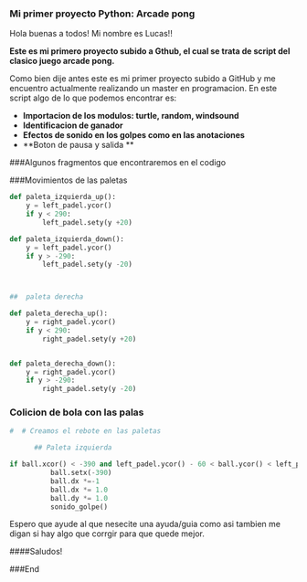 ### Mi primer proyecto Python: Arcade pong

 Hola buenas a todos! Mi nombre es Lucas!!
 
 **Este es mi primero proyecto subido a Gthub, el cual se trata de script del clasico juego arcade pong.**
 
 Como bien dije antes este es mi primer proyecto subido a GitHub y me encuentro actualmente realizando un master en programacion.
 En este script algo de lo que podemos encontrar es:
 - **Importacion de los modulos: turtle, random, windsound**
 - **Identificacion de ganador**
 - **Efectos de sonido en los golpes como en las anotaciones**
 - **Boton de pausa y salida **





###Algunos fragmentos que encontraremos en el codigo


###Movimientos de las paletas

```python
def paleta_izquierda_up():
    y = left_padel.ycor()
    if y < 290:
        left_padel.sety(y +20)

def paleta_izquierda_down():
    y = left_padel.ycor()
    if y > -290:
        left_padel.sety(y -20)         



##  paleta derecha

def paleta_derecha_up():
    y = right_padel.ycor()
    if y < 290:
        right_padel.sety(y +20)


def paleta_derecha_down():
    y = right_padel.ycor()
    if y > -290:
        right_padel.sety(y -20)
```

### Colicion de bola con las palas

```python
#  # Creamos el rebote en las paletas

      ## Paleta izquierda

if ball.xcor() < -390 and left_padel.ycor() - 60 < ball.ycor() < left_padel.ycor() + 60:
          ball.setx(-390)
          ball.dx *=-1
          ball.dx *= 1.0
          ball.dy *= 1.0
          sonido_golpe()
```

Espero que ayude al que nesecite una ayuda/guia como asi tambien me digan si hay algo que corrgir para que quede mejor.

####Saludos!

###End

